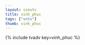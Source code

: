 ```yaml
--- 
layout: sieutv
title: vinh_phuc
tags: ["vntv"]
thumb: vinh_phuc
---
```

{% include tvadv key=vinh_phuc %}
